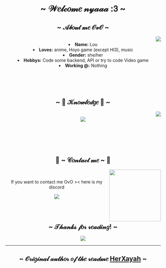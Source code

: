 <body>
  <center>
<h1 align="center">~ 𝒲𝑒𝓁𝒸𝑜𝓂𝑒 𝓃𝓎𝒶𝒶𝒶 :𝟥 ~</h1>
</div>
    <div align="center">
<!-- <img src="https://i.imgur.com/jx17oHT.gif"> -->
      </div>
<div>
<h2 align="center">  ~ 𝒜𝒷𝑜𝓊𝓉 𝓂𝑒 𝒪𝓋𝒪 ~  </h2>
  <div align="center">
<img src="https://c.tenor.com/0xCIMW8mnCMAAAAC/tenor.gif" align="right">
    <br>
  </div>
<li>
 <b>Name:</b> Lou</li>
<li>
<b>Loves:</b> anime, Hoyo game (except HI3), music
</li>
<li>
<b>Gender:</b> she/her
</li>
<li>
<b>Hobbys:</b> Code some backend, API or try to code Video game
</li>
<li>
<b>Working @:</b> Nothing
</li>
<br><br><br><br>
</div>
<div>
<h2 align="center">            ~ 📇 𝒦𝓃𝑜𝓌𝓁𝑒𝒹𝑔𝑒  📇 ~</h2>
<p>
  <div align="center">
<img src="https://c.tenor.com/5LgU9FFvWREAAAAC/tenor.gif" align="right">
  </div>
</div>
<div align="center">
  <br>
 <img src="https://skillicons.dev/icons?i=cpp,cs,java,dotnet,py,mongodb,mysql,unity&perline=4"/><br><br>
</p>
<br>
<br>
<br>
<h2 align="center">           📝 ~ 𝒞𝑜𝓃𝓉𝒶𝒸𝓉 𝓂𝑒 ~ 📝</h2>
  <div align="center">
<img src="https://c.tenor.com/zVeklcxRPXUAAAAC/tenor.gif" align="right" width="167.5px" height="167.5x">
  </div>
<br>
<p align="center">If you want to contact me OvO >< here is my discord </p>
<p align="center"> <a href="https://discord.com/app" target="_blank"><img src="https://img.shields.io/badge/seina_uwu%20-%237289DA.svg?&style=for-the-badge&logo=discord&logoColor=white"/></a></p>
</div>
<br>
<br>
<div>
<h2 align="center"> ~ 𝒯𝒽𝒶𝓃𝓀𝓈 𝒻𝑜𝓇 𝓇𝑒𝒶𝒹𝒾𝓃𝑔! ~ </h2>
<div align="center">
<img src="https://c.tenor.com/kZl0wVnzoWkAAAAC/tenor.gif">
</div>
<hr>
</div>
</div>
<div>
  <h2 align="center"> ~ 𝒪𝓇𝒾𝑔𝒾𝓃𝒶𝓁 𝒶𝓊𝓉𝒽𝑜𝓇 𝑜𝒻 𝓉𝒽𝑒 𝓇𝑒𝒶𝒹𝓂𝑒 <a href="https://github.com/HerXayah/HerXayah" target="_self">HerXayah</a> ~ </h2>
</div>
    </center>
</body>
